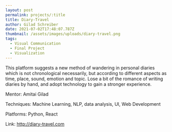 ```yaml
---
layout: post
permalink: projects/:title
title: Diary-Travel
author: Gilad Schreiber
date: 2021-07-02T17:48:07.787Z
thumbnail: /assets/images/uploads/diary-travel.png
tags:
  - Visual Communication
  - Final Project
  - Visualization
---
```

This platform suggests a new method of wandering in personal diaries which is not chronological necessarily, but according to different aspects as time, place, sound, emotion and topic. Lose a bit of the romance of writing diaries by hand, and adopt technology to gain a stronger experience.

Mentor: Amitai Gilad

Techniques: Machine Learning, NLP, data analysis, UI, Web Development

Platforms: Python, React

Link: http://diary-travel.com